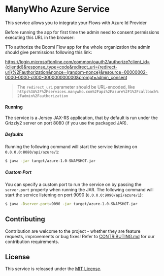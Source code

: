 ManyWho Azure Service
=====================

This service allows you to integrate your Flows with Azure Id Provider

Before running the app for first time the admin need to consent permissions executing this URL in the browser:


TTo authorize the Boomi Flow app for the whole organization the admin should give permissions following this link:

https://login.microsoftonline.com/common/oauth2/authorize?client_id={clientId}&response_type=code&redirect_uri={redirect-uri}%2Fauthorization&nonce={random-nonce}&resource=00000002-0000-0000-c000-000000000000&prompt=admin_consent

> The `redirect_uri` parameter should be URL-encoded, like `https%3A%2F%2Fservices.manywho.com%2Fapi%2Fazure%2F1%2Fcallback%2Fadmin%2Fauthorization`

#### Running

The service is a Jersey JAX-RS application, that by default is run under the Grizzly2 server on port 8080 (if you use 
the packaged JAR).

##### Defaults

Running the following command will start the service listening on `0.0.0.0:8080/api/azure/1`:

```bash
$ java -jar target/azure-1.0-SNAPSHOT.jar
```

##### Custom Port

You can specify a custom port to run the service on by passing the `server.port` property when running the JAR. The
following command will start the service listening on port 9090 (`0.0.0.0:9090/api/azure/1`):

```bash
$ java -Dserver.port=9090 -jar target/azure-1.0-SNAPSHOT.jar
```

## Contributing

Contribution are welcome to the project - whether they are feature requests, improvements or bug fixes! Refer to 
[CONTRIBUTING.md](CONTRIBUTING.md) for our contribution requirements.

## License

This service is released under the [MIT License](http://opensource.org/licenses/mit-license.php).
